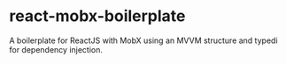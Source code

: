 # react-mobx-boilerplate
A boilerplate for ReactJS with MobX using an MVVM structure and typedi for dependency injection.
